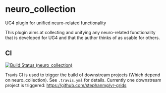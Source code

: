 # neuro_collection
UG4 plugin for unified neuro-related functionality

This plugin aims at collecting and unifying any neuro-related functionality that is developed for UG4 and that the author thinks of as usable for others.

## CI

[![Build Status (neuro_collection)](https://travis-ci.org/stephanmg/neuro_collection.svg?branch=master)](https://travis-ci.org/stephanmg/neuro_collection)

Travis CI is used to trigger the build of downstream projects (Which depend on neuro_collection). See `.travis.yml` for details.
Currently one downstream project is triggered: https://github.com/stephanmg/vr-grids
